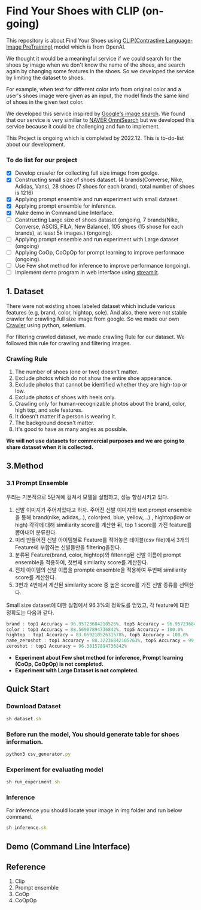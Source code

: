 # Find Your Shoes with CLIP (on-going)

This repository is about Find Your Shoes using [CLIP(Contrastive Language-Image PreTraining)](https://github.com/openai/CLIP) model which is from OpenAI. 

We thought it would be a meaningful service if we could search for the shoes by image when we don't know the name of the shoes, and search again by changing some features in the shoes. 
So we developed the service by limiting the dataset to shoes.

For example, when text for different color info from original color and a user's shoes image were given as an input, the model finds the same kind of shoes in the given text color.

We developed this service inspired by [Google's image search](https://images.google.com/). 
We found that our service is very similiar to [NAVER OmniSearch](https://www.youtube.com/watch?v=jfGpplvNFFs) but we developed this service because it could be challenging and fun to implement.

This Project is ongoing which is completed by 2022.12. This is to-do-list about our development.

### **To do list for our project**

- [x]  Develop crawler for collecting full size image from goolge.
- [x]  Constructing small size of shoes dataset. (4 brands(Converse, Nike, Adidas, Vans),  28 shoes (7 shoes for each brand), total number of shoes is 1216)
- [x]  Applying prompt ensemble and run experiment with small dataset.
- [x]  Applying prompt ensemble for inference.
- [x]  Make demo in Command Line Interface.
- [ ]  Constructing Large size of shoes dataset (ongoing, 7 brands(Nike, Converse, ASCIS, FILA, New Balance), 105 shoes (15 shose for each brands), at least 5k images.) (ongoing).
- [ ]  Applying prompt ensemble and run experiment with Large dataset (ongoing)
- [ ]  Applying CoOp, CoOpOp for prompt learning to improve performace (ongoing).
- [ ]  Use Few shot method for inference to improve performance (ongoing).
- [ ]  Implement demo program in web interface using [streamlit](https://streamlit.io/).

## 1. Dataset

There were not existing shoes labeled dataset which include various features (e.g, brand, color, hightop, sole). And also, there were not stable crawler for crawling full size image from google. So we made our own [Crawler](https://github.com/changhyeonnam/Google-Full-size-image-crawler) using python, selenium. 

For filtering crawled dataset, we made crawling Rule for our dataset. We followed this rule for crawling and filtering images. 

### Crawling Rule

1. The number of shoes (one or two) doesn't matter.
2. Exclude photos which do not show the entire shoe appearance.
3. Exclude photos that cannot be identified whether they are high-top or low.
4. Exclude photos of shoes with heels only.
5. Crawling only for human-recognizable photos about the brand, color, high top, and sole features.
6. It doesn't matter if a person is wearing it.
7.  The background doesn't matter.
8. It's good to have as many angles as possible.

**We will not use datasets for commercial purposes and we are going to share dataset when it is collected.**

## 3.Method

### 3.1 Prompt Ensemble

우리는 기본적으로  5단계에 걸쳐서 모델을 실험하고, 성능 향상시키고 있다. 

1. 신발 이미지가 주어져있다고 하자. 주어진 신발 이미지와 text prompt ensemble을 통해 brand(nike, adidas,..), color(red, blue, yellow, ..) , hightop(low or high)  각각에 대해 similiarity score를 계산한 뒤, top 1 score를 가진 feature를 뽑아내어 분류한다.
2. 미리 만들어진 신발 아이템별로 Feature를 적어놓은 테이블(csv file)에서 3개의 Feature에 부합하는 신발들만을 filtering을한다.  
3. 분류된 Feature(brand, color, hightop)와 filtering된 신발 이름에 prompt ensemble을 적용하여, 첫번째 similarity score를 계산한다. 
4. 전체 아이템의 신발 이름을 prompte ensemble을 적용하여 두번째 similiarity score를 계산한다.
5. 3번과 4번에서 계산된 similarity score 중 높은 score를 가진 신발 종류를 선택한다. 

Small size dataset에 대한 실험에서 96.3%의 정확도를 얻었고, 각 feature에 대한 정확도는 다음과 같다.

```jsx
brand : top1 Accuracy = 96.95723684210526%, top5 Accuracy = 96.95723684210526%
color : top1 Accuracy = 88.56907894736842%, top5 Accuracy = 100.0%
hightop : top1 Accuracy = 83.05921052631578%, top5 Accuracy = 100.0%
name_zeroshot : top1 Accuracy = 88.32236842105263%, top5 Accuracy = 99.91776315789474%
zeroshot : top1 Accuracy = 96.38157894736842%
```

- **Experiment about Few shot method for inference, Prompt learning (CoOp, CoOpOp) is not completed.**
- **Experiment with Large Dataset is not completed.**

## Quick Start

### Download Dataset

```jsx
sh dataset.sh
```

### Before run the model, You should generate table for shoes information.

```jsx
python3 csv_generator.py
```

### Experiment for evaluating model

```jsx
sh run_experiment.sh
```

### Inference

For inference you should locate your image in img folder and run below command.

```jsx
sh inference.sh
```

## Demo (Command Line Interface)

## Reference

1. Clip
2. Prompt ensemble
3. CoOp
4. CoOpOp
